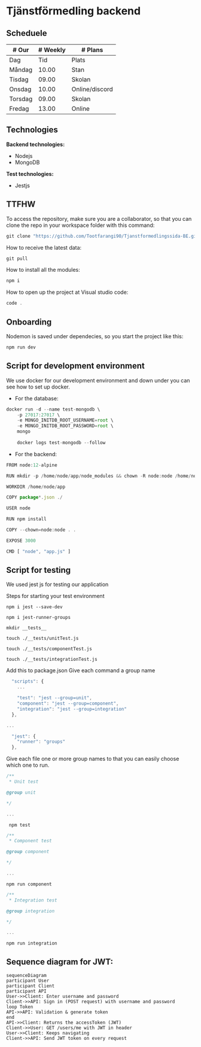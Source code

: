 # Tjänstförmedling backend



## Scheduele 

| # Our   |      # Weekly      |  # Plans |
|----------|-------------|------|
| Dag |  Tid | Plats |
| Måndag |    10.00   |   Stan |
| Tisdag |    09.00   |   Skolan |
| Onsdag |    10.00   |   Online/discord |
| Torsdag |   09.00   |   Skolan |
| Fredag |    13.00   |   Online |



## Technologies

**Backend technologies:**
+ Nodejs
+ MongoDB

**Test technologies:**
+ Jestjs




## TTFHW

To access the repository, make sure you are a collaborator, so that you can clone the repo in your workspace folder with this command:

```javascript
git clone "https://github.com/Tootfarangi90/Tjanstformedlingssida-BE.git"
```

How to receive the latest data:

```javascript
git pull
```

How to install all the modules:

```javascript
npm i
```

How to open up the project at Visual studio code: 

```javascript
code .
```



## Onboarding

Nodemon is saved under dependecies, so you start the project like this:

```javascript
npm run dev
```



## Script for development environment

We use docker for our development environment and down under you can see how to set up docker.


+ For the database:

```javascript
docker run -d --name test-mongodb \
    -p 27017:27017 \
    -e MONGO_INITDB_ROOT_USERNAME=root \
    -e MONGO_INITDB_ROOT_PASSWORD=root \
    mongo
    
    docker logs test-mongodb --follow
```

+ For the backend:

```javascript
FROM node:12-alpine

RUN mkdir -p /home/node/app/node_modules && chown -R node:node /home/node/app

WORKDIR /home/node/app

COPY package*.json ./

USER node

RUN npm install

COPY --chown=node:node . .

EXPOSE 3000

CMD [ "node", "app.js" ]
```

## Script for testing

We used jest js for testing our application

Steps for starting your test environment

```console
npm i jest --save-dev

npm i jest-runner-groups

mkdir __tests__

touch ./__tests/unitTest.js

touch ./__tests/componentTest.js

touch ./__tests/integrationTest.js

```

Add this to package.json
Give each command a group name

```javascript
  "scripts": {
    ...

    "test": "jest --group=unit",
    "component": "jest --group=component",
    "integration": "jest --group=integration"
  },

...

```

```javascript
  "jest": {
    "runner": "groups"
  },

```


Give each file one or more group names to that you can easily choose which one to run.

```javascript
/**
 * Unit test

@group unit

*/

...

```

```console
 npm test
```

```javascript
/**
 * Component test

@group component

*/

...

```

```console
npm run component
```

```javascript
/**
 * Integration test

@group integration

*/

...

```

```console
npm run integration
```




## Sequence diagram for JWT:

```mermaid
sequenceDiagram
participant User
participant Client
participant API
User->>Client: Enter username and password
Client->>API: Sign in (POST request) with username and password
loop Token
API->>API: Validation & generate token
end
API->>Client: Returns the accessToken (JWT)
Client->>User: GET /users/me with JWT in header
User->>Client: Keeps navigating
Client->>API: Send JWT token on every request
```


